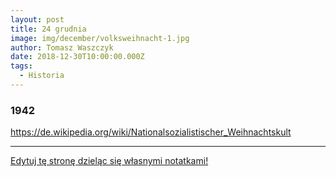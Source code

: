 ```yaml
---
layout: post
title: 24 grudnia
image: img/december/volksweihnacht-1.jpg
author: Tomasz Waszczyk
date: 2018-12-30T10:00:00.000Z
tags:
  - Historia
---
```


### 1942

https://de.wikipedia.org/wiki/Nationalsozialistischer_Weihnachtskult

---

<a href="https://github.com/TomaszWaszczyk/historia.waszczyk.com/edit/master/src/content/december-24.md" target="_blank">Edytuj tę stronę dzieląc się własnymi notatkami!</a>
